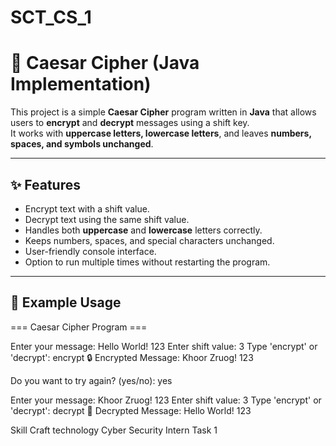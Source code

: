 # SCT_CS_1

# 🔐 Caesar Cipher (Java Implementation)

This project is a simple **Caesar Cipher** program written in **Java** that allows users to **encrypt** and **decrypt** messages using a shift key.  
It works with **uppercase letters, lowercase letters**, and leaves **numbers, spaces, and symbols unchanged**.  

---

## ✨ Features
- Encrypt text with a shift value.  
- Decrypt text using the same shift value.  
- Handles both **uppercase** and **lowercase** letters correctly.  
- Keeps numbers, spaces, and special characters unchanged.  
- User-friendly console interface.  
- Option to run multiple times without restarting the program.  

---

## 📌 Example Usage

=== Caesar Cipher Program ===

Enter your message: Hello World! 123
Enter shift value: 3
Type 'encrypt' or 'decrypt': encrypt
🔒 Encrypted Message: Khoor Zruog! 123

Do you want to try again? (yes/no): yes

Enter your message: Khoor Zruog! 123
Enter shift value: 3
Type 'encrypt' or 'decrypt': decrypt
🔑 Decrypted Message: Hello World! 123

Skill Craft technology Cyber Security Intern  Task 1
